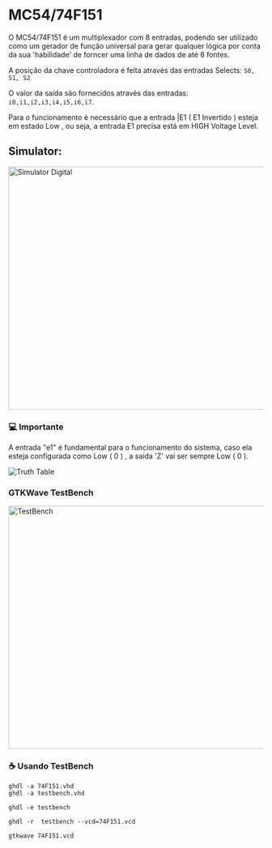 # MC54/74F151

O MC54/74F151 é um multiplexador com 8 entradas, podendo ser utilizado como um gerador de função universal para gerar qualquer lógica por conta da sua 'habilidade' de forncer uma linha de dados de até 8 fontes.

A posição da chave controladora é feita através das entradas Selects: `S0, S1, S2`

O valor da saída são fornecidos através das entradas: `i0,i1,i2,i3,i4,i5,i6,i7`.

Para o funcionamento é necessário que a entrada |E1 ( E1 Invertido ) esteja em estado Low , ou seja, a entrada E1 precisa está em HIGH Voltage Level.



## Simulator:

<img src="https://i.imgur.com/BkzDu9g.png" alt="Simulator Digital" width="640px" height="480px">

### 💻 Importante
A entrada "e1" é fundamental para o funcionamento do sistema, caso ela esteja configurada como Low ( 0 ) , a saída 'Z' vai ser sempre
Low ( 0 ).

<img src="https://i.imgur.com/B3uJqMM.png" alt="Truth Table">


### GTKWave TestBench

<img src="https://i.imgur.com/Fd5giXD.png" alt="TestBench" width="640px" height="480px">

### ☕ Usando TestBench

```
ghdl -a 74F151.vhd
ghdl -a testbench.vhd

ghdl -e testbench

ghdl -r  testbench --vcd=74F151.vcd

gtkwave 74F151.vcd
```
